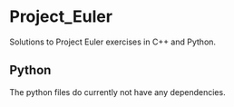 # Project\_Euler
Solutions to Project Euler exercises in C++ and Python.

## Python
The python files do currently not have any dependencies.